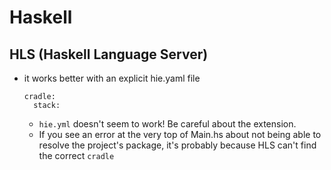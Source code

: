 # Haskell

## HLS (Haskell Language Server)
* it works better with an explicit hie.yaml file
    ```
    cradle:
      stack:
    ```
    * `hie.yml` doesn't seem to work! Be careful about the extension.
    * If you see an error at the very top of Main.hs about not being able to resolve the project's package, it's probably because HLS can't find the correct `cradle`
